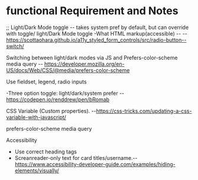 # functional Requirement and Notes
;; Light/Dark Mode toggle -- takes system pref by default, but can override with toggle/
light/Dark Mode toggle
-What HTML markup(accessible) -- -- https://scottaohara.github.io/a11y_styled_form_controls/src/radio-button--switch/

Switching between light/dark modes via JS and Prefers-color-scheme media query -- https://developer.mozilla.org/en-US/docs/Web/CSS/@media/prefers-color-scheme

Use fieldset, legend, radio inputs

-Three option toggle: light/dark/system prefer --https://codepen.io/renddrew/pen/bRomab

CSS Variable (Custom properties). --https://css-tricks.com/updating-a-css-variable-with-javascript/


prefers-color-scheme media query


Accessibility
- Use correct heading tags
- Screanreader-only text for card titles/username.-- https://www.accessibility-developer-guide.com/examples/hiding-elements/visually/
